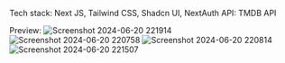 Tech stack: Next JS, Tailwind CSS, Shadcn UI, NextAuth
API: TMDB API

Preview:
![Screenshot 2024-06-20 221914](https://github.com/zen87-byte/zenplay/assets/109773467/1f3bf6ca-72ab-42d0-8a89-736eb5124021)
![Screenshot 2024-06-20 220758](https://github.com/zen87-byte/zenplay/assets/109773467/4ec0780f-0cba-4bf0-9cb1-caa2651c66fb)
![Screenshot 2024-06-20 220814](https://github.com/zen87-byte/zenplay/assets/109773467/69e1efe2-79c9-41bb-b4cd-247e7492a27d)
![Screenshot 2024-06-20 221507](https://github.com/zen87-byte/zenplay/assets/109773467/0f65ecf9-580a-452f-9195-22fe9fefb34f)
